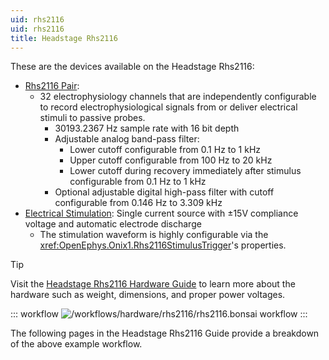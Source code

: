 ```yaml
---
uid: rhs2116
uid: rhs2116
title: Headstage Rhs2116
---
```


These are the devices available on the Headstage Rhs2116:

- [Rhs2116 Pair](xref:rhs2116):
  - 32 electrophysiology channels that are independently configurable to record electrophysiological signals from or
  deliver electrical stimuli to passive probes.
    - 30193.2367 Hz sample rate with 16 bit depth
    - Adjustable analog band-pass filter:
      - Lower cutoff configurable from 0.1 Hz to 1 kHz
      - Upper cutoff configurable from 100 Hz to 20 kHz
      - Lower cutoff during recovery immediately after stimulus configurable from 0.1 Hz to 1 kHz
    - Optional adjustable digital high-pass filter with cutoff configurable from 0.146 Hz to 3.309 kHz
- [Electrical Stimulation](xref:rhs2116_stimulate): Single current source with ±15V compliance voltage and automatic electrode discharge
    - The stimulation waveform is highly configurable via the <xref:OpenEphys.Onix1.Rhs2116StimulusTrigger>'s properties.

> [!TIP]
> Visit the 
> [Headstage Rhs2116 Hardware Guide](https://open-ephys.github.io/onix-docs/Hardware%20Guide/Headstages/headstage-rhs2116.html) 
> to learn more about the hardware such as weight, dimensions, and proper power voltages.

::: workflow
![/workflows/hardware/rhs2116/rhs2116.bonsai workflow](../../../workflows/hardware/rhs2116/rhs2116.bonsai)
:::

The following pages in the Headstage Rhs2116 Guide provide a breakdown of the above example workflow.